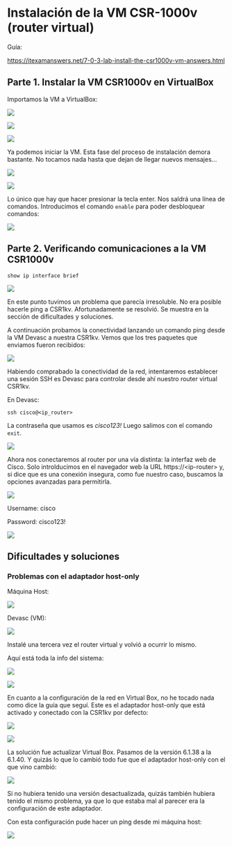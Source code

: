 # Instalación de la VM CSR-1000v (router virtual)

Guía: 

https://itexamanswers.net/7-0-3-lab-install-the-csr1000v-vm-answers.html

## Parte 1. Instalar la VM CSR1000v en VirtualBox

Importamos la VM a VirtualBox:

![](pics_gifs/2023-01-08-20-05-43.png)

![](pics_gifs/2023-01-07-23-40-31.png)

![](pics_gifs/2023-01-07-23-41-26.png)

Ya podemos iniciar la VM. Esta fase del proceso de instalación demora bastante. No tocamos nada hasta que dejan de llegar nuevos mensajes...

![](pics_gifs/2023-01-07-23-52-07.png)

![](pics_gifs/2023-01-07-23-59-17.png)

Lo único que hay que hacer presionar la tecla enter. Nos saldrá una línea de comandos. Introducimos el comando `enable` para poder desbloquear comandos:


![](pics_gifs/2023-01-08-00-09-42.png)

## Parte 2. Verificando comunicaciones a la VM CSR1000v

```
show ip interface brief
```

![](pics_gifs/2023-01-08-20-45-30.png)

En este punto tuvimos un problema que parecía irresoluble. No era posible hacerle ping a CSR1kv. Afortunadamente se resolvió. Se muestra en la sección de dificultades y soluciones.

A continuación probamos la conectividad lanzando un comando ping desde la VM Devasc a nuestra CSR1kv. Vemos que los tres paquetes que enviamos fueron recibidos:

![](pics_gifs/2023-01-09-20-18-40.png)

Habiendo comprabado la conectividad de la red, intentaremos establecer una sesión SSH es Devasc para controlar desde ahí nuestro router virtual CSR1kv.

En Devasc:

```
ssh cisco@<ip_router>
```

La contraseña que usamos es _cisco123!_ Luego salimos con el comando `exit`.

![](pics_gifs/2023-01-09-20-29-51.png)

Ahora nos conectaremos al router por una vía distinta: la interfaz web de Cisco. Solo introlducimos en el navegador web la URL https://\<ip-router> y, si dice que es una conexión insegura, como fue nuestro caso, buscamos la opciones avanzadas para permitirla. 

![](pics_gifs/2023-01-09-20-36-33.png)

Username: cisco

Password: cisco123!

![](pics_gifs/2023-01-09-20-40-36.png)


















## Dificultades y soluciones

### Problemas con el adaptador host-only

Máquina Host:

![](pics_gifs/2023-01-08-20-53-00.png)

Devasc (VM):

![](pics_gifs/2023-01-08-21-00-12.png)

Instalé una tercera vez el router virtual y volvió a ocurrir lo mismo.

Aquí está toda la info del sistema:

![](pics_gifs/2023-01-09-00-38-40.png)

![](pics_gifs/2023-01-09-00-39-13.png)

En cuanto a la configuración de la red en Virtual Box, no he tocado nada como dice la guía que seguí. Este es el adaptador host-only que está activado y conectado con la CSR1kv por defecto:

![](pics_gifs/2023-01-09-09-59-13.png)

![](pics_gifs/2023-01-09-10-00-10.png)

La solución fue actualizar Virtual Box. Pasamos de la versión 6.1.38 a la  6.1.40. Y quizás lo que lo cambió todo fue que el adaptador host-only con el que vino cambió:

![](pics_gifs/2023-01-09-19-51-52.png)

Si no hubiera tenido una versión desactualizada, quizás también hubiera tenido el mismo problema, ya que lo que estaba mal al parecer era la configuración de este adaptador.

Con esta configuración pude hacer un ping desde mi máquina host:

![](pics_gifs/2023-01-09-19-54-13.png)
